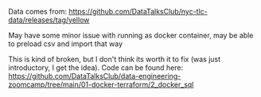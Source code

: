 Data comes from:
https://github.com/DataTalksClub/nyc-tlc-data/releases/tag/yellow


May have some minor issue with running as docker container, may be able to preload csv and import that way

This is kind of broken, but I don't think its worth it to fix (was just introductory, I get the idea).  Code can be found here: https://github.com/DataTalksClub/data-engineering-zoomcamp/tree/main/01-docker-terraform/2_docker_sql
